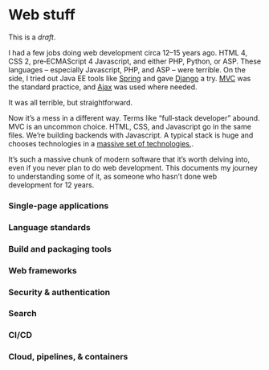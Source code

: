 # Web stuff

This is a _draft_.

I had a few jobs doing web development circa 12–15 years ago.
HTML 4, CSS 2, pre‐ECMAScript 4 Javascript, and either PHP, Python, or ASP.
These languages – especially Javascript, PHP, and ASP – were terrible.
On the side, I tried out Java EE tools like [Spring](https://spring.io) and gave
[Django](https://www.djangoproject.com/) a try.
[MVC](https://en.wikipedia.org/wiki/Model%E2%80%93view%E2%80%93controller) was the standard practice,
and [Ajax](<https://en.wikipedia.org/wiki/Ajax_(programming)>) was used where needed.

It was all terrible, but straightforward.

Now it’s a mess in a different way.
Terms like “full‐stack developer” abound. MVC is an uncommon choice.
HTML, CSS, and Javascript go in the same files. We’re building backends with Javascript.
A typical stack is huge and chooses technologies in a
[massive set of technologies](https://res.cloudinary.com/practicaldev/image/fetch/s--4RIwaNsa--/c_limit%2Cf_auto%2Cfl_progressive%2Cq_auto%2Cw_880/https://thepracticaldev.s3.amazonaws.com/i/am1x3w193daubmywq13d.jpg),.

It’s such a massive chunk of modern software that it’s worth delving into, even if you never plan
to do web development. This documents my journey to understanding some of it, as someone who hasn’t
done web development for 12 years.

### Single-page applications

### Language standards

### Build and packaging tools

### Web frameworks

### Security & authentication

### Search

### CI/CD

### Cloud, pipelines, & containers
